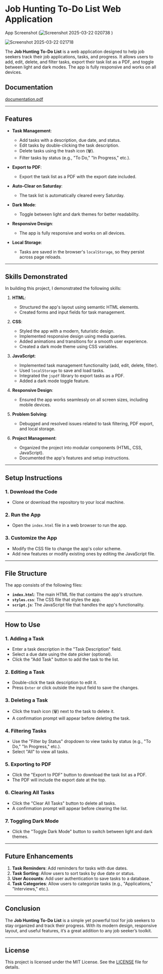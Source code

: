 # Job Hunting To-Do List Web Application

App Screenshot (![Screenshot 2025-03-22 020738](https://github.com/user-attachments/assets/b61d68f6-155b-41b5-ab49-f166a423e8e4)
)

![Screenshot 2025-03-22 021718](https://github.com/user-attachments/assets/5e701232-12e7-4ef7-af9f-896ba2cbb59c)

The **Job Hunting To-Do List** is a web application designed to help job seekers track their job applications, tasks, and progress. It allows users to add, edit, delete, and filter tasks, export their task list as a PDF, and toggle between light and dark modes. The app is fully responsive and works on all devices.


## Documentation
[documentation.pdf](https://github.com/user-attachments/files/19399104/documentation.pdf)

---

## Features

- **Task Management**:
  - Add tasks with a description, due date, and status.
  - Edit tasks by double-clicking the task description.
  - Delete tasks using the trash icon (🗑️).
  - Filter tasks by status (e.g., "To Do," "In Progress," etc.).

- **Export to PDF**:
  - Export the task list as a PDF with the export date included.

- **Auto-Clear on Saturday**:
  - The task list is automatically cleared every Saturday.

- **Dark Mode**:
  - Toggle between light and dark themes for better readability.

- **Responsive Design**:
  - The app is fully responsive and works on all devices.

- **Local Storage**:
  - Tasks are saved in the browser's `localStorage`, so they persist across page reloads.

---

## Skills Demonstrated

In building this project, I demonstrated the following skills:

1. **HTML**:
   - Structured the app's layout using semantic HTML elements.
   - Created forms and input fields for task management.

2. **CSS**:
   - Styled the app with a modern, futuristic design.
   - Implemented responsive design using media queries.
   - Added animations and transitions for a smooth user experience.
   - Created a dark mode theme using CSS variables.

3. **JavaScript**:
   - Implemented task management functionality (add, edit, delete, filter).
   - Used `localStorage` to save and load tasks.
   - Integrated the `jspdf` library to export tasks as a PDF.
   - Added a dark mode toggle feature.

4. **Responsive Design**:
   - Ensured the app works seamlessly on all screen sizes, including mobile devices.

5. **Problem Solving**:
   - Debugged and resolved issues related to task filtering, PDF export, and local storage.

6. **Project Management**:
   - Organized the project into modular components (HTML, CSS, JavaScript).
   - Documented the app's features and setup instructions.

---

## Setup Instructions

### 1. **Download the Code**
   - Clone or download the repository to your local machine.

### 2. **Run the App**
   - Open the `index.html` file in a web browser to run the app.

### 3. **Customize the App**
   - Modify the CSS file to change the app's color scheme.
   - Add new features or modify existing ones by editing the JavaScript file.

---

## File Structure

The app consists of the following files:

- **`index.html`**: The main HTML file that contains the app's structure.
- **`styles.css`**: The CSS file that styles the app.
- **`script.js`**: The JavaScript file that handles the app's functionality.

---

## How to Use

### 1. **Adding a Task**
   - Enter a task description in the "Task Description" field.
   - Select a due date using the date picker (optional).
   - Click the "Add Task" button to add the task to the list.

### 2. **Editing a Task**
   - Double-click the task description to edit it.
   - Press `Enter` or click outside the input field to save the changes.

### 3. **Deleting a Task**
   - Click the trash icon (🗑️) next to the task to delete it.
   - A confirmation prompt will appear before deleting the task.

### 4. **Filtering Tasks**
   - Use the "Filter by Status" dropdown to view tasks by status (e.g., "To Do," "In Progress," etc.).
   - Select "All" to view all tasks.

### 5. **Exporting to PDF**
   - Click the "Export to PDF" button to download the task list as a PDF.
   - The PDF will include the export date at the top.

### 6. **Clearing All Tasks**
   - Click the "Clear All Tasks" button to delete all tasks.
   - A confirmation prompt will appear before clearing the list.

### 7. **Toggling Dark Mode**
   - Click the "Toggle Dark Mode" button to switch between light and dark themes.

---

## Future Enhancements

1. **Task Reminders**: Add reminders for tasks with due dates.
2. **Task Sorting**: Allow users to sort tasks by due date or status.
3. **User Accounts**: Add user authentication to save tasks to a database.
4. **Task Categories**: Allow users to categorize tasks (e.g., "Applications," "Interviews," etc.).

---

## Conclusion

The **Job Hunting To-Do List** is a simple yet powerful tool for job seekers to stay organized and track their progress. With its modern design, responsive layout, and useful features, it’s a great addition to any job seeker’s toolkit.

---

## License

This project is licensed under the MIT License. See the [LICENSE](LICENSE) file for details.
